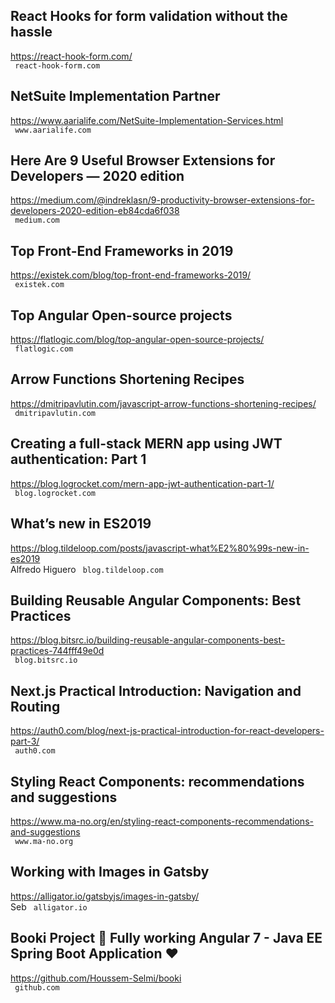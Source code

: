 ## React Hooks for form validation without the hassle  
https://react-hook-form.com/  
 ` react-hook-form.com`
  

## NetSuite Implementation Partner  
https://www.aarialife.com/NetSuite-Implementation-Services.html  
 ` www.aarialife.com`
  

## Here Are 9 Useful Browser Extensions for Developers — 2020 edition  
https://medium.com/@indreklasn/9-productivity-browser-extensions-for-developers-2020-edition-eb84cda6f038  
 ` medium.com`
  

## Top Front-End Frameworks in 2019  
https://existek.com/blog/top-front-end-frameworks-2019/  
 ` existek.com`
  

## Top Angular Open-source projects  
https://flatlogic.com/blog/top-angular-open-source-projects/  
 ` flatlogic.com`
  

## Arrow Functions Shortening Recipes  
https://dmitripavlutin.com/javascript-arrow-functions-shortening-recipes/  
 ` dmitripavlutin.com`
  

## Creating a full-stack MERN app using JWT authentication: Part 1  
https://blog.logrocket.com/mern-app-jwt-authentication-part-1/  
 ` blog.logrocket.com`
  

## What’s new in ES2019  
https://blog.tildeloop.com/posts/javascript-what%E2%80%99s-new-in-es2019  
Alfredo Higuero ` blog.tildeloop.com`
  

## Building Reusable Angular Components: Best Practices  
https://blog.bitsrc.io/building-reusable-angular-components-best-practices-744fff49e0d  
 ` blog.bitsrc.io`
  

## Next.js Practical Introduction: Navigation and Routing  
https://auth0.com/blog/next-js-practical-introduction-for-react-developers-part-3/  
 ` auth0.com`
  

## Styling React Components: recommendations and suggestions  
https://www.ma-no.org/en/styling-react-components-recommendations-and-suggestions  
 ` www.ma-no.org`
  

## Working with Images in Gatsby  
https://alligator.io/gatsbyjs/images-in-gatsby/  
Seb ` alligator.io`
  

## Booki Project 📖 Fully working Angular 7 - Java EE Spring Boot Application ❤️  
https://github.com/Houssem-Selmi/booki  
 ` github.com`
  

